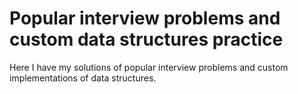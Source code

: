 # Popular interview problems and custom data structures practice

Here I have my solutions of popular interview problems and custom implementations of data structures.
